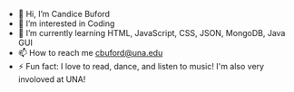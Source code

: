 - 👋 Hi, I’m Candice Buford
- 👀 I’m interested in Coding
- 🌱 I’m currently learning HTML, JavaScript, CSS, JSON, MongoDB, Java GUI
- 📫 How to reach me cbuford@una.edu
- ⚡ Fun fact: I love to read, dance, and listen to music! I'm also very involoved at UNA!

<!---
cBuf0rd/cBuf0rd is a ✨ special ✨ repository because its `README.md` (this file) appears on your GitHub profile.
You can click the Preview link to take a look at your changes.
--->
